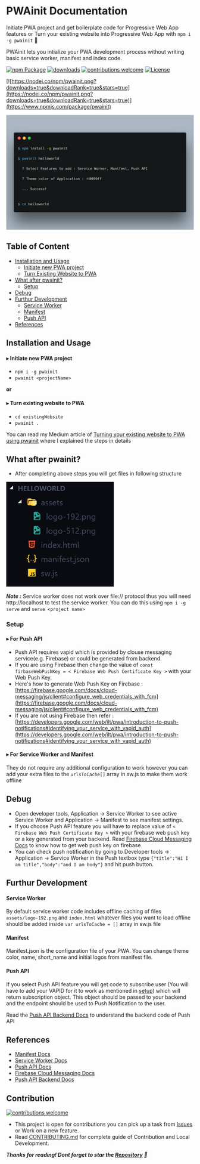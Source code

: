 # PWAinit Documentation
Initiate PWA project and get boilerplate code for Progressive Web App features or Turn your existing website into Progressive Web App with `npm i -g pwainit` 🎉

PWAinit lets you intialize your PWA development process without writing basic service worker, manifest and index code.

[![npm Package](https://img.shields.io/npm/v/pwainit.svg)](https://www.npmjs.org/package/pwainit) [![downloads](https://img.shields.io/npm/dt/pwainit.svg)](http://npm-stat.com/charts.html?package=pwainit)
[![contributions welcome](https://img.shields.io/badge/contributions-welcome-brightgreen.svg?style=flat)](https://github.com/saurabhdaware/pwainit/issues) [![License](https://img.shields.io/npm/l/pwainit.svg)](https://github.com/saurabhdaware/pwainit/blob/master/LICENSE)

[![https://nodei.co/npm/pwainit.png?downloads=true&downloadRank=true&stars=true](https://nodei.co/npm/pwainit.png?downloads=true&downloadRank=true&stars=true)](https://www.npmjs.com/package/pwainit)

![Cmd ScreenShot](images/pwainit.png)

## Table of Content
- [Installation and Usage](#installation-and-usage)
    - [Initiate new PWA project](#initiate-new-pwa-project)
    - [Turn Existing Website to PWA](#turn-existing-website-to-pwa)
- [What after pwainit?](#what-after-pwainit)
    - [Setup](#setup)
- [Debug](#debug)
- [Furthur Development](#furthur-development)
    - [Service Worker](#service-worker)
    - [Manifest](#manifest)
    - [Push API](#push-api)
- [References](#references)



## Installation and Usage
#### ▸ Initiate new PWA project
- `npm i -g pwainit`
- `pwainit <projectName>`  

**or**

#### ▸ Turn existing website to PWA
- `cd existingWebsite` 
- `pwainit .`

You can read my Medium article of [Turning your existing website to PWA using pwainit](https://medium.com/@saurabhdaware/turning-your-existing-website-to-pwa-using-pwainit-8c56c42abc4e) where I explained the steps in details

## What after pwainit?
- After completing above steps you will get files in following structure

![Directory structure screenshot](images/dir.png)


***Note :*** Service worker does not work over file:// protocol thus you will need http://localhost to test the service worker. You can do this using `npm i -g serve` and `serve <project name>`

### Setup

#### ▸ For Push API
- Push API requires vapid which is provided by clouse messaging service(e.g. Firebase) or could be generated from backend. 
- If you are using Firebase then change the value of `const firbaseWebPushKey = < Firebase Web Push Certificate Key >` with your Web Push Key.
- Here's how to generate Web Push Key on Firebase : [https://firebase.google.com/docs/cloud-messaging/js/client#configure_web_credentials_with_fcm](https://firebase.google.com/docs/cloud-messaging/js/client#configure_web_credentials_with_fcm)
- If you are not using Firebase then refer :
[https://developers.google.com/web/ilt/pwa/introduction-to-push-notifications#identifying_your_service_with_vapid_auth](https://developers.google.com/web/ilt/pwa/introduction-to-push-notifications#identifying_your_service_with_vapid_auth)

#### ▸ For Service Worker and Manifest
They do not require any additional configuration to work however you can add your extra files to the `urlsToCache[]` array in sw.js to make them work offline

## Debug
- Open developer tools, Application -> Service Worker to see active Service Worker and Application -> Manifest to see manifest settings.
- If you choose Push API feature you will have to replace value of `< Firebase Web Push Certificate Key >` with your firebase web push key or a key generated from your backend. Read [Firebase Cloud Messaging Docs](https://firebase.google.com/docs/cloud-messaging/js/client#configure_web_credentials_with_fcm) to know how to get web push key on firebase
- You can check push notification by going to Developer tools -> Application -> Service Worker in the Push textbox type `{"title":"Hi I am title","body":"and I am body"}` and hit push button.

## Furthur Development
#### Service Worker
By default service worker code includes offline caching of files `assets/logo-192.png` and `index.html` whatever files you want to load offline should be added inside `var urlsToCache = []` array in sw.js file

#### Manifest
Manifest.json is the configuration file of your PWA. You can change theme color, name, short_name and initial logos from manifest file.

#### Push API
If you select Push API feature you will get code to subscribe user (You will have to add your VAPID for it to work as mentioned in [setup](#for-push-api)) which will return subscription object. This object should be passed to your backend and the endpoint should be used to Push Notification to the user.

Read the [Push API Backend Docs](https://developers.google.com/web/ilt/pwa/introduction-to-push-notifications#working_with_data_payloads) to understand the backend code of Push API

## References
- [Manifest Docs](https://developers.google.com/web/fundamentals/web-app-manifest/)
- [Service Worker Docs](https://developers.google.com/web/fundamentals/primers/service-workers/) 
- [Push API Docs](https://developers.google.com/web/ilt/pwa/introduction-to-push-notifications)
- [Firebase Cloud Messaging Docs](https://firebase.google.com/docs/cloud-messaging/js/client#configure_web_credentials_with_fcm)
- [Push API Backend Docs](https://developers.google.com/web/ilt/pwa/introduction-to-push-notifications#working_with_data_payloads)


## Contribution 
[![contributions welcome](https://img.shields.io/badge/contributions-welcome-brightgreen.svg?style=flat)](https://github.com/saurabhdaware/pwainit/issues)

- This project is open for contributions you can pick up a task from [Issues](https://github.com/saurabhdaware/pwainit/issues) or Work on a new feature.
- Read [CONTRIBUTING.md](http://github.com/saurabhdaware/pwainit/blob/master/CONTRIBUTING.md) for complete guide of Contribution and Local Development.

***Thanks for reading! Dont forget to star the [Repository](https://github.com/saurabhdaware) 🎉***

